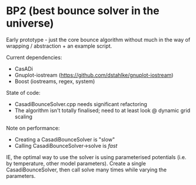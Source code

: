 # BP2 (best bounce solver in the universe)

Early prototype - just the core bounce algorithm without much in the way of wrapping / abstraction + an example script. 

Current dependencies:
- CasADi
- Gnuplot-iostream (https://github.com/dstahlke/gnuplot-iostream)
- Boost (iostreams, regex, system)

State of code: 
- CasadiBounceSolver.cpp needs significant refactoring
- The algorithm isn't totally finalised; need to at least look @ dynamic grid scaling

Note on performance:
- Creating a CasadiBounceSolver is "slow"
- Calling CasadiBounceSolver->solve is *fast*

IE, the optimal way to use the solver is using parameterised potentials (i.e. by temperature, other model parameters). Create a single CasadiBounceSolver, then call solve many times while varying the parameters. 